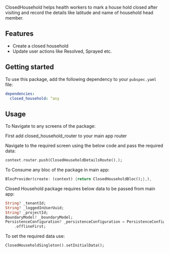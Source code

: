 ClosedHousehold helps health workers to mark a house hold closed after visiting and record the details like latitude and name of household head member.

## Features

* Create a closed household
* Update user actions like Resolved, Sprayed etc.

## Getting started
To use this package, add the following dependency to your `pubspec.yaml` file:

```yaml
dependencies:
  closed_household: ^any
```

## Usage

To Navigate to any screens of the package:

First add closed_household_router to your main app router

Navigate to the required screen using the below code and pass the required data:

```dart
context.router.push(ClosedHouseholdDetailsRoute(),);
```

To Consume any bloc of the package in main app:

```dart
BlocProvider(create: (context) {return ClosedHouseholdBloc();},),
```

Closed Household package requires below data to be passed from main app:

```dart
String? _tenantId;
String? _loggedInUserUuid;
String? _projectId;
BoundaryModel? _boundaryModel;
PersistenceConfiguration? _persistenceConfiguration = PersistenceConfiguration
    .offlineFirst;
```

To set the required data use:

```dart
ClosedHouseholdSingleton().setInitialData();


